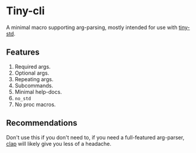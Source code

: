 # Tiny-cli
A minimal macro supporting arg-parsing, mostly intended for use with [tiny-std](https://github.com/MarcusGrass/tiny-std).

## Features

1. Required args.
2. Optional args.
3. Repeating args.
4. Subcommands.
5. Minimal help-docs.
6. `no_std`
7. No proc macros.

## Recommendations
Don't use this if you don't need to, if you need a full-featured arg-parser, [clap](https://docs.rs/clap/latest/clap/)
will likely give you less of a headache.
